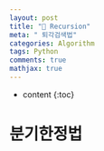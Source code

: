 ```yaml
---
layout: post
title: "🔄 Recursion"
meta: " 퇴각검색법"
categories: Algorithm
tags: Python
comments: true
mathjax: true
---
```




* content
{:toc}
# 분기한정법

